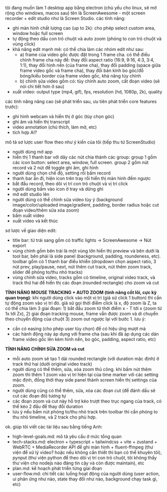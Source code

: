 tôi đang muốn làm 1 desktop app bằng electron (chủ yếu cho linux, sẽ mở rộng cho windows, macos sau) tên là ScreenAwesome -  một screen recorder + edit studio như là Screen Studio. các tính năng:
- ghi màn hình chất lượng cao (up to 2k): cho phép select custom area, window hoặc full screen
- tự động theo dấu con trỏ chuột và auto zoom (phóng to con trỏ chuột và vùng click)
- khả năng edit mạnh mẽ: có thể chia làm các nhóm edit như sau:
  - a) frame của video gốc được đặt trong 1 frame cha. có thể điều chỉnh frame cha này để: thay đổi aspect ratio (16:9, 9:16, 4:3, 3:4, 1:1), thay đổi hình nền (của frame cha), thay đổi padding (space giữa frame video gốc và frame cha), thay đổi bán kính bo góc/đổ bóng/kiểu border của frame video gốc, khả năng tùy chỉnh 
  - b) chỉnh sửa video gồm có: tùy chỉnh auto zoom, cắt đoạn video (sẽ nói chi tiết hơn ở sau)
- xuất video: output type (mp4, gif), fps, resolution (hd, 1080p, 2k), quality

các tính năng nâng cao (sẽ phát triển sau, ưu tiên phát triển core features trước):
- ghi hình webcam và hiển thị ở góc (tùy chọn góc)
- ghi âm và hiển thị transcript
- video annotation (chú thích, làm mờ, etc)
- tích hợp AI?

mô tả sơ lược user flow theo như ý kiến của tôi (tiếp thu từ ScreenStudio)
- người dùng mở app
- hiển thị 1 thanh bar với dãy các nút chia thành các group: group 1 gồm các icon button: select area, window, full screen. group 2 gồm nút record và 2 nút để toggle ghi âm, ghi hình
- người dùng chọn chế độ, setting rồi bấm record
- thanh bar ẩn đi, hiện icon trên tray rồi hiển thị màn hình đếm ngược
- bắt đầu record, theo dõi vị trí con trỏ chuột và vị trí click
- người dùng bấm vào icon ở tray và dừng ghi
- mở edit studio lên
- người dùng có thể chỉnh sửa video tùy ý (background image/color/uploaded image/gradient, padding, border radius hoặc cut đoạn video/thêm sửa xóa zoom)
- bấm xuất video
- xuất video và kết thúc

sơ lược về giao diện edit:
- title bar: từ trái sang gồm có traffic lights -> ScreenAwesome -> Nút export
- vùng chính gồm bên trái là một vùng lớn hiển thị preview và bên dưới là tool bar, bên phải là side panel (background, padding, roundeness, etc). toolbar gồm có 1 thanh bar điều khiển (dropdown chọn aspect ratio, 3 nút prev, play/pause, next, nút thêm cut track, nút thêm zoom track, slider để phóng to/thu nhỏ tracks)
- vùng chỉnh sửa video, tracks gồm có timeline, original video track, và track thứ hai để hiển thị các đoạn (rounded rectangle) cho zoom và cut

**TÍNH NĂNG MOUSE TRACKING + AUTO ZOOM (tính năng cốt lõi, cực kỳ quan trọng)**:
khi người dùng click vào một vị trí (giả sử click 1 button) thì cần tự động zoom vào vị trí đó. giả sử gọi thời điểm click là x, độ zoom là Z, ta có thể chia làm 3 giai đoạn: 1) bắt đầu zoom từ thời điểm x - T tới x (zoom từ 1x tới Zx), 2) giai đoạn tracking mouse, frame vẫn được zoom và di chuyển theo chuyển động của chuột 3) zoom out ngược lại với bước 1.
lưu ý:
- cần có easing (cho phép user tùy chọn) để có hiệu ứng mượt mà
- các hành động này áp dụng với frame cha (sau khi đã áp dụng các dán frame video gốc lên kèm hình nền, bo góc, padding, aspect ratio, etc)

**TÍNH NĂNG CHỈNH SỬA ZOOM và cut**
- mỗi auto zoom sẽ tạo 1 dải rounded rectangle (với duration mặc định) ở track thứ hai (dưới original video track)
- người dùng có thể thêm, sửa, xóa zoom thủ công. khi bấm nút thêm zoom thì thêm 1 zoom vào vị trí hiện tại của time marker với các setting mặc định, đồng thời thay side panel thành screen hiển thị settings của zoom.
- người dùng cũng có thể thêm, sửa, xóa các đoạn cut (để đánh dấu sẽ cut các đoạn đó) tương tự
- các đoạn zoom và cut này hỗ trợ kéo trượt theo trục ngang của track, có thể kéo 2 đầu để thay đổi duration
- lưu ý nếu bấm nút phóng to/thu nhỏ track trên toolbar thì cần phóng to thu nhỏ timeline, và 2 track cho phù hợp.

ok. giúp tôi viết các tài liệu sau bằng tiếng Anh:
- high-level-goals.md: mô tả yêu cầu ở mức tổng quan
- tech-stacks.md: electron + typescript + tailwindcss + vite + zustand + WebRTC + MediaRecorder API để ghi màn hình + fluent-ffmpeg (thư viện để xử lý video? hoặc nếu không cần thiết thì bạn có thể khuyên tôi), pynput (thư viện python để theo dõi vị trí con trỏ chuột, tôi không thấy thư viện cho nodejs nào đáng tin cậy và còn được maintain), etc
- plan.md: kế hoạch phát triển từng giai đoạn
- user-flow.md: chi tiết các luồng hoạt động của người dùng (user action, ui phản ứng như nào, state thay đổi như nào, background chạy task gì, etc)